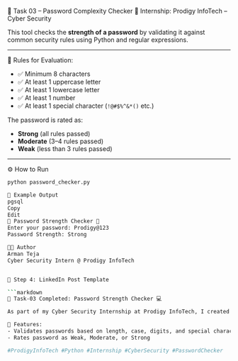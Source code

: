  🔐 Task 03 – Password Complexity Checker
 📌 Internship: Prodigy InfoTech – Cyber Security

This tool checks the **strength of a password** by validating it against common security rules using Python and regular expressions.

---

🧠 Rules for Evaluation:

- ✅ Minimum 8 characters
- ✅ At least 1 uppercase letter
- ✅ At least 1 lowercase letter
- ✅ At least 1 number
- ✅ At least 1 special character (`!@#$%^&*()` etc.)

The password is rated as:
- **Strong** (all rules passed)
- **Moderate** (3–4 rules passed)
- **Weak** (less than 3 rules passed)

---

⚙️ How to Run

```bash
python password_checker.py

🧪 Example Output
pgsql
Copy
Edit
🔐 Password Strength Checker 🔐
Enter your password: Prodigy@123
Password Strength: Strong

👨‍💻 Author
Arman Teja
Cyber Security Intern @ Prodigy InfoTech


🔗 Step 4: LinkedIn Post Template

```markdown
🔐 Task-03 Completed: Password Strength Checker 💻

As part of my Cyber Security Internship at Prodigy InfoTech, I created a Password Strength Checker tool in Python!

🧠 Features:
- Validates passwords based on length, case, digits, and special characters
- Rates password as Weak, Moderate, or Strong

#ProdigyInfoTech #Python #Internship #CyberSecurity #PasswordChecker
